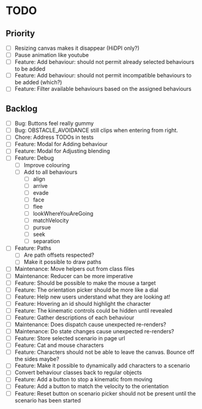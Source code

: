 # TODO

## Priority

- [ ] Resizing canvas makes it disappear (HiDPI only?)
- [ ] Pause animation like youtube
- [ ] Feature: Add behaviour: should not permit already selected behaviours to be added
- [ ] Feature: Add behaviour: should not permit incompatible behaviours to be added (which?)
- [ ] Feature: Filter available behaviours based on the assigned behaviours

## Backlog

- [ ] Bug: Buttons feel really gummy
- [ ] Bug: OBSTACLE_AVOIDANCE still clips when entering from right.
- [ ] Chore: Address TODOs in tests
- [ ] Feature: Modal for Adding behaviour
- [ ] Feature: Modal for Adjusting blending
- [ ] Feature: Debug
  - [ ] Improve colouring
  - [ ] Add to all behaviours
    - [ ] align
    - [ ] arrive
    - [ ] evade
    - [ ] face
    - [ ] flee
    - [ ] lookWhereYouAreGoing
    - [ ] matchVelocity
    - [ ] pursue
    - [ ] seek
    - [ ] separation
- [ ] Feature: Paths
  - [ ] Are path offsets respected?
  - [ ] Make it possible to draw paths
- [ ] Maintenance: Move helpers out from class files
- [ ] Maintenance: Reducer can be more imperative
- [ ] Feature: Should be possible to make the mouse a target
- [ ] Feature: The orientation picker should be more like a dial
- [ ] Feature: Help new users understand what they are looking at!
- [ ] Feature: Hovering an id should highlight the character
- [ ] Feature: The kinematic controls could be hidden until revealed
- [ ] Feature: Gather descriptions of each behaviour
- [ ] Maintenance: Does dispatch cause unexpected re-renders?
- [ ] Maintenance: Do state changes cause unexpected re-renders?
- [ ] Feature: Store selected scenario in page url
- [ ] Feature: Cat and mouse characters
- [ ] Feature: Characters should not be able to leave the canvas. Bounce off the sides maybe?
- [ ] Feature: Make it possible to dynamically add characters to a scenario
- [ ] Convert behaviour classes back to regular objects
- [ ] Feature: Add a button to stop a kinematic from moving
- [ ] Feature: Add a button to match the velocity to the orientation
- [ ] Feature: Reset button on scenario picker should not be present until the scenario has been started
